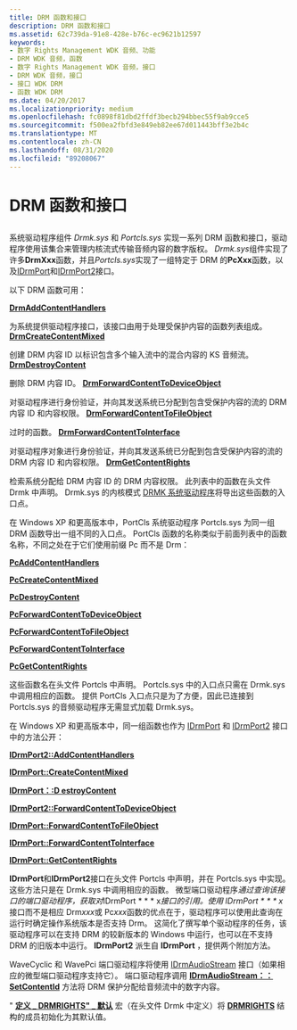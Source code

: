 ```yaml
---
title: DRM 函数和接口
description: DRM 函数和接口
ms.assetid: 62c739da-91e8-428e-b76c-ec9621b12597
keywords:
- 数字 Rights Management WDK 音频、功能
- DRM WDK 音频，函数
- 数字 Rights Management WDK 音频，接口
- DRM WDK 音频，接口
- 接口 WDK DRM
- 函数 WDK DRM
ms.date: 04/20/2017
ms.localizationpriority: medium
ms.openlocfilehash: fc0898f81dbd2ffdf3becb294bbec55f9ab9cce5
ms.sourcegitcommit: f500ea2fbfd3e849eb82ee67d011443bff3e2b4c
ms.translationtype: MT
ms.contentlocale: zh-CN
ms.lasthandoff: 08/31/2020
ms.locfileid: "89208067"
---
```

# <a name="drm-functions-and-interfaces"></a>DRM 函数和接口


## <span id="drm_functions_and_interfaces"></span><span id="DRM_FUNCTIONS_AND_INTERFACES"></span>


系统驱动程序组件 *Drmk.sys* 和 *Portcls.sys* 实现一系列 DRM 函数和接口，驱动程序使用该集合来管理内核流式传输音频内容的数字版权。 *Drmk.sys*组件实现了许多**DrmXxx**函数，并且*Portcls.sys*实现了一组特定于 DRM 的**PcXxx**函数，以及[IDrmPort](/windows-hardware/drivers/ddi/portcls/nn-portcls-idrmport)和[IDrmPort2](/windows-hardware/drivers/ddi/portcls/nn-portcls-idrmport2)接口。

以下 DRM 函数可用：

[**DrmAddContentHandlers**](/windows-hardware/drivers/ddi/drmk/nf-drmk-drmaddcontenthandlers)

为系统提供驱动程序接口，该接口由用于处理受保护内容的函数列表组成。
[**DrmCreateContentMixed**](/windows-hardware/drivers/ddi/drmk/nf-drmk-drmcreatecontentmixed)

创建 DRM 内容 ID 以标识包含多个输入流中的混合内容的 KS 音频流。
[**DrmDestroyContent**](/windows-hardware/drivers/ddi/drmk/nf-drmk-drmdestroycontent)

删除 DRM 内容 ID。
[**DrmForwardContentToDeviceObject**](/windows-hardware/drivers/ddi/drmk/nf-drmk-drmforwardcontenttodeviceobject)

对驱动程序进行身份验证，并向其发送系统已分配到包含受保护内容的流的 DRM 内容 ID 和内容权限。
[**DrmForwardContentToFileObject**](/windows-hardware/drivers/ddi/drmk/nf-drmk-drmforwardcontenttofileobject)

过时的函数。
[**DrmForwardContentToInterface**](/windows-hardware/drivers/ddi/drmk/nf-drmk-drmforwardcontenttointerface)

对驱动程序对象进行身份验证，并向其发送系统已分配到包含受保护内容的流的 DRM 内容 ID 和内容权限。
[**DrmGetContentRights**](/windows-hardware/drivers/ddi/drmk/nf-drmk-drmgetcontentrights)

检索系统分配给 DRM 内容 ID 的 DRM 内容权限。
此列表中的函数在头文件 Drmk 中声明。 Drmk.sys 的内核模式 [DRMK 系统驱动程序](kernel-mode-wdm-audio-components.md#drmk_system_driver)将导出这些函数的入口点。

在 Windows XP 和更高版本中，PortCls 系统驱动程序 Portcls.sys 为同一组 DRM 函数导出一组不同的入口点。 PortCls 函数的名称类似于前面列表中的函数名称，不同之处在于它们使用前缀 Pc 而不是 Drm：

[**PcAddContentHandlers**](/windows-hardware/drivers/ddi/portcls/nf-portcls-pcaddcontenthandlers)

[**PcCreateContentMixed**](/windows-hardware/drivers/ddi/portcls/nf-portcls-pccreatecontentmixed)

[**PcDestroyContent**](/windows-hardware/drivers/ddi/portcls/nf-portcls-pcdestroycontent)

[**PcForwardContentToDeviceObject**](/windows-hardware/drivers/ddi/portcls/nf-portcls-pcforwardcontenttodeviceobject)

[**PcForwardContentToFileObject**](/windows-hardware/drivers/ddi/portcls/nf-portcls-pcforwardcontenttofileobject)

[**PcForwardContentToInterface**](/windows-hardware/drivers/ddi/portcls/nf-portcls-pcforwardcontenttointerface)

[**PcGetContentRights**](/windows-hardware/drivers/ddi/portcls/nf-portcls-pcgetcontentrights)

这些函数名在头文件 Portcls 中声明。 Portcls.sys 中的入口点只需在 Drmk.sys 中调用相应的函数。 提供 PortCls 入口点只是为了方便，因此已连接到 Portcls.sys 的音频驱动程序无需显式加载 Drmk.sys。

在 Windows XP 和更高版本中，同一组函数也作为 [IDrmPort](/windows-hardware/drivers/ddi/portcls/nn-portcls-idrmport) 和 [IDrmPort2](/windows-hardware/drivers/ddi/portcls/nn-portcls-idrmport2) 接口中的方法公开：

[**IDrmPort2::AddContentHandlers**](/windows-hardware/drivers/ddi/portcls/nf-portcls-idrmport2-addcontenthandlers)

[**IDrmPort::CreateContentMixed**](/windows-hardware/drivers/ddi/portcls/nf-portcls-idrmport-createcontentmixed)

[**IDrmPort：:D estroyContent**](/windows-hardware/drivers/ddi/portcls/nf-portcls-idrmport-destroycontent)

[**IDrmPort2::ForwardContentToDeviceObject**](/windows-hardware/drivers/ddi/portcls/nf-portcls-idrmport2-forwardcontenttodeviceobject)

[**IDrmPort::ForwardContentToFileObject**](/windows-hardware/drivers/ddi/portcls/nf-portcls-idrmport-forwardcontenttofileobject)

[**IDrmPort::ForwardContentToInterface**](/windows-hardware/drivers/ddi/portcls/nf-portcls-idrmport-forwardcontenttointerface)

[**IDrmPort::GetContentRights**](/windows-hardware/drivers/ddi/portcls/nf-portcls-idrmport-getcontentrights)

**IDrmPort**和**IDrmPort2**接口在头文件 Portcls 中声明，并在 Portcls.sys 中实现。 这些方法只是在 Drmk.sys 中调用相应的函数。 微型端口驱动程序*通过查询该接口的端口驱动程序，获取对*IDrmPort * * * x*接口的引用。使用* *IDrmPort * * * x*接口而不是相应 Drm*xxx*或 Pc*xxx*函数的优点在于，驱动程序可以使用此查询在运行时确定操作系统版本是否支持 Drm。 这简化了撰写单个驱动程序的任务，该驱动程序可以在支持 DRM 的较新版本的 Windows 中运行，也可以在不支持 DRM 的旧版本中运行。 **IDrmPort2** 派生自 **IDrmPort** ，提供两个附加方法。

WaveCyclic 和 WavePci 端口驱动程序将使用 [IDrmAudioStream](/windows-hardware/drivers/ddi/drmk/nn-drmk-idrmaudiostream) 接口（如果相应的微型端口驱动程序支持它）。 端口驱动程序调用 [**IDrmAudioStream：： SetContentId**](/windows-hardware/drivers/ddi/drmk/nf-drmk-idrmaudiostream-setcontentid) 方法将 DRM 保护分配给音频流中的数字内容。

" [**定义 \_ DRMRIGHTS" \_ 默认**](/previous-versions/ff536254(v=vs.85)) 宏（在头文件 Drmk 中定义）将 [**DRMRIGHTS**](/windows-hardware/drivers/ddi/drmk/ns-drmk-tagdrmrights) 结构的成员初始化为其默认值。

 

